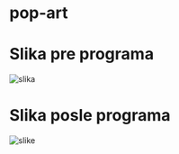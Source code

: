 # pop-art
# Slika pre programa
![slika](https://github.com/petrakosti/pop-art/assets/173177083/8de75041-2372-4ba1-a465-5ef74d920aa3)

# Slika posle programa
![slike](https://github.com/petrakosti/pop-art/assets/173177083/4a619ce5-99cc-4bc7-9a27-7e7b70f47775)
